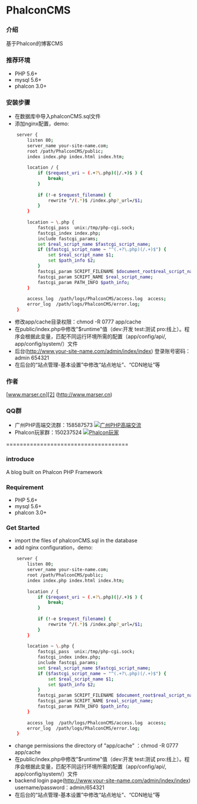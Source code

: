 PhalconCMS
=================
### 介绍
基于Phalcon的博客CMS

### 推荐环境
* PHP 5.6+
* mysql 5.6+
* phalcon 3.0+

### 安装步骤
* 在数据库中导入phalconCMS.sql文件
* 添加nginx配置，demo:
```bash
	server {
	    listen 80;
	    server_name your-site-name.com;
	    root /path/PhalconCMS/public;
	    index index.php index.html index.htm;
	
	    location / {
	        if ($request_uri ~ (.+?\.php)(|/.+)$ ) {
	            break;
	        }
	
	        if (!-e $request_filename) {
	            rewrite ^/(.*)$ /index.php?_url=/$1;
	        }
	    }
	
	    location ~ \.php {
	        fastcgi_pass  unix:/tmp/php-cgi.sock;
	        fastcgi_index index.php;
	        include fastcgi_params;
	        set $real_script_name $fastcgi_script_name;
	        if ($fastcgi_script_name ~ "^(.+?\.php)(/.+)$") {
	            set $real_script_name $1;
	            set $path_info $2;
	        }
	        fastcgi_param SCRIPT_FILENAME $document_root$real_script_name;
	        fastcgi_param SCRIPT_NAME $real_script_name;
	        fastcgi_param PATH_INFO $path_info;
	    }
	
	    access_log  /path/logs/PhalconCMS/access.log  access;
	    error_log  /path/logs/PhalconCMS/error.log;
	}
```
* 修改app/cache目录权限：chmod -R 0777 app/cache
* 在public/index.php中修改"$runtime"值（dev:开发   test:测试    pro:线上）。程序会根据此变量，匹配不同运行环境所需的配置（app/config/api/, app/config/system/）文件
* 后台(http://www.your-site-name.com/admin/index/index) 登录账号密码：admin  654321
* 在后台的“站点管理-基本设置”中修改“站点地址”、“CDN地址”等

### 作者
[www.marser.cn][2] (http://www.marser.cn)

### QQ群
* 广州PHP高端交流群：158587573  <a target="_blank" href="https://shang.qq.com/wpa/qunwpa?idkey=76053c37f853158ffbf505de6556c9dcaaf1b4703ffb538237d441a0d884f03a"><img border="0" src="https://pub.idqqimg.com/wpa/images/group.png" alt="广州PHP高端交流" title="广州PHP高端交流"></a>
* Phalcon玩家群：150237524  <a target="_blank" href="https://shang.qq.com/wpa/qunwpa?idkey=aba021d46bc828231de2464e84a69619696887fe9515512e0ceb8d1bda053826"><img border="0" src="https://pub.idqqimg.com/wpa/images/group.png" alt="Phalcon玩家" title="Phalcon玩家"></a>


====================================
### introduce
A blog built on Phalcon PHP Framework

### Requirement
* PHP 5.6+
* mysql 5.6+
* phalcon 3.0+

### Get Started
* import the files of phalconCMS.sql in the database
* add nginx configuration，demo:
```bash
	server {
	    listen 80;
	    server_name your-site-name.com;
	    root /path/PhalconCMS/public;
	    index index.php index.html index.htm;
	
	    location / {
	        if ($request_uri ~ (.+?\.php)(|/.+)$ ) {
	            break;
	        }
	
	        if (!-e $request_filename) {
	            rewrite ^/(.*)$ /index.php?_url=/$1;
	        }
	    }
	
	    location ~ \.php {
	        fastcgi_pass  unix:/tmp/php-cgi.sock;
	        fastcgi_index index.php;
	        include fastcgi_params;
	        set $real_script_name $fastcgi_script_name;
	        if ($fastcgi_script_name ~ "^(.+?\.php)(/.+)$") {
	            set $real_script_name $1;
	            set $path_info $2;
	        }
	        fastcgi_param SCRIPT_FILENAME $document_root$real_script_name;
	        fastcgi_param SCRIPT_NAME $real_script_name;
	        fastcgi_param PATH_INFO $path_info;
	    }
	
	    access_log  /path/logs/PhalconCMS/access.log  access;
	    error_log  /path/logs/PhalconCMS/error.log;
	}
```
* change permissions the directory of "app/cache" ：chmod -R 0777 app/cache
* 在public/index.php中修改"$runtime"值（dev:开发   test:测试    pro:线上）。程序会根据此变量，匹配不同运行环境所需的配置（app/config/api/, app/config/system/）文件
* backend login page(http://www.your-site-name.com/admin/index/index) username/password：admin/654321
* 在后台的“站点管理-基本设置”中修改“站点地址”、“CDN地址”等




[1]:	http://www.iphalcon.cn
[2]:	http://www.marser.cn
